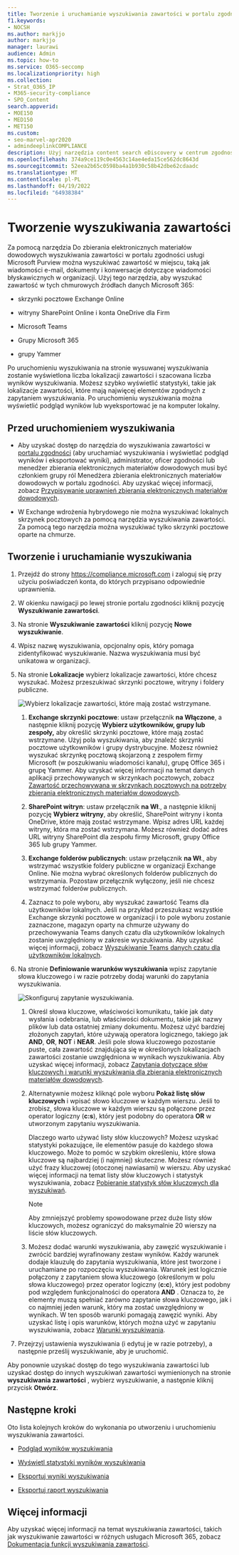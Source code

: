 ```yaml
---
title: Tworzenie i uruchamianie wyszukiwania zawartości w portalu zgodności usługi Microsoft Purview
f1.keywords:
- NOCSH
ms.author: markjjo
author: markjjo
manager: laurawi
audience: Admin
ms.topic: how-to
ms.service: O365-seccomp
ms.localizationpriority: high
ms.collection:
- Strat_O365_IP
- M365-security-compliance
- SPO_Content
search.appverid:
- MOE150
- MED150
- MET150
ms.custom:
- seo-marvel-apr2020
- admindeeplinkCOMPLIANCE
description: Użyj narzędzia content search eDiscovery w centrum zgodności, aby wyszukać zawartość w różnych usługach Microsoft 365.
ms.openlocfilehash: 374a9ce119c0e4563c14ae4eda15ce562dc8643d
ms.sourcegitcommit: 52eea2b65c0598ba4a1b930c58b42dbe62cdaadc
ms.translationtype: MT
ms.contentlocale: pl-PL
ms.lasthandoff: 04/19/2022
ms.locfileid: "64938384"
---
```

# <a name="create-a-content-search"></a>Tworzenie wyszukiwania zawartości

Za pomocą narzędzia Do zbierania elektronicznych materiałów dowodowych wyszukiwania zawartości w portalu zgodności usługi Microsoft Purview można wyszukiwać zawartość w miejscu, taką jak wiadomości e-mail, dokumenty i konwersacje dotyczące wiadomości błyskawicznych w organizacji. Użyj tego narzędzia, aby wyszukać zawartość w tych chmurowych źródłach danych Microsoft 365:
  
- skrzynki pocztowe Exchange Online

- witryny SharePoint Online i konta OneDrive dla Firm

- Microsoft Teams

- Grupy Microsoft 365

- grupy Yammer

Po uruchomieniu wyszukiwania na stronie wysuwanej wyszukiwania zostanie wyświetlona liczba lokalizacji zawartości i szacowana liczba wyników wyszukiwania. Możesz szybko wyświetlić statystyki, takie jak lokalizacje zawartości, które mają najwięcej elementów zgodnych z zapytaniem wyszukiwania. Po uruchomieniu wyszukiwania można wyświetlić podgląd wyników lub wyeksportować je na komputer lokalny.

## <a name="before-you-run-a-search"></a>Przed uruchomieniem wyszukiwania

- Aby uzyskać dostęp do narzędzia do wyszukiwania zawartości w <a href="https://go.microsoft.com/fwlink/p/?linkid=2077149" target="_blank">portalu zgodności</a> (aby uruchamiać wyszukiwania i wyświetlać podgląd wyników i eksportować wyniki), administrator, oficer zgodności lub menedżer zbierania elektronicznych materiałów dowodowych musi być członkiem grupy ról Menedżera zbierania elektronicznych materiałów dowodowych w portalu zgodności. Aby uzyskać więcej informacji, zobacz [Przypisywanie uprawnień zbierania elektronicznych materiałów dowodowych](assign-ediscovery-permissions.md).

- W Exchange wdrożenia hybrydowego nie można wyszukiwać lokalnych skrzynek pocztowych za pomocą narzędzia wyszukiwania zawartości. Za pomocą tego narzędzia można wyszukiwać tylko skrzynki pocztowe oparte na chmurze.

## <a name="create-and-run-a-search"></a>Tworzenie i uruchamianie wyszukiwania
  
1. Przejdź do strony <https://compliance.microsoft.com> i zaloguj się przy użyciu poświadczeń konta, do których przypisano odpowiednie uprawnienia.

2. W okienku nawigacji po lewej stronie portalu zgodności kliknij pozycję **Wyszukiwanie zawartości**.

3. Na stronie **Wyszukiwanie zawartości** kliknij pozycję **Nowe wyszukiwanie**.

4. Wpisz nazwę wyszukiwania, opcjonalny opis, który pomaga zidentyfikować wyszukiwanie. Nazwa wyszukiwania musi być unikatowa w organizacji.

5. Na stronie **Lokalizacje** wybierz lokalizacje zawartości, które chcesz wyszukać. Możesz przeszukiwać skrzynki pocztowe, witryny i foldery publiczne.

    ![Wybierz lokalizacje zawartości, które mają zostać wstrzymane.](../media/ContentSearchLocations.png)
  
   1. **Exchange skrzynki pocztowe**: ustaw przełącznik **na Włączone**, a następnie kliknij pozycję **Wybierz użytkowników, grupy lub zespoły,** aby określić skrzynki pocztowe, które mają zostać wstrzymane. Użyj pola wyszukiwania, aby znaleźć skrzynki pocztowe użytkowników i grupy dystrybucyjne. Możesz również wyszukać skrzynkę pocztową skojarzoną z zespołem firmy Microsoft (w poszukiwaniu wiadomości kanału), grupę Office 365 i grupę Yammer. Aby uzyskać więcej informacji na temat danych aplikacji przechowywanych w skrzynkach pocztowych, zobacz [Zawartość przechowywana w skrzynkach pocztowych na potrzeby zbierania elektronicznych materiałów dowodowych](what-is-stored-in-exo-mailbox.md).

   2. **SharePoint witryn**: ustaw przełącznik **na Wł**., a następnie kliknij pozycję **Wybierz witryny**, aby określić, SharePoint witryny i konta OneDrive, które mają zostać wstrzymane. Wpisz adres URL każdej witryny, która ma zostać wstrzymana. Możesz również dodać adres URL witryny SharePoint dla zespołu firmy Microsoft, grupy Office 365 lub grupy Yammer.
  
   3. **Exchange folderów publicznych**: ustaw przełącznik **na Wł**., aby wstrzymać wszystkie foldery publiczne w organizacji Exchange Online. Nie można wybrać określonych folderów publicznych do wstrzymania. Pozostaw przełącznik wyłączony, jeśli nie chcesz wstrzymać folderów publicznych.
  
   4. Zaznacz to pole wyboru, aby wyszukać zawartość Teams dla użytkowników lokalnych. Jeśli na przykład przeszukasz wszystkie Exchange skrzynki pocztowe w organizacji i to pole wyboru zostanie zaznaczone, magazyn oparty na chmurze używany do przechowywania Teams danych czatu dla użytkowników lokalnych zostanie uwzględniony w zakresie wyszukiwania. Aby uzyskać więcej informacji, zobacz [Wyszukiwanie Teams danych czatu dla użytkowników lokalnych](search-cloud-based-mailboxes-for-on-premises-users.md).

6. Na stronie **Definiowanie warunków wyszukiwania** wpisz zapytanie słowa kluczowego i w razie potrzeby dodaj warunki do zapytania wyszukiwania.

   ![Skonfiguruj zapytanie wyszukiwania.](../media/ContentSearchQuery.png)

   1. Określ słowa kluczowe, właściwości komunikatu, takie jak daty wysłania i odebrania, lub właściwości dokumentu, takie jak nazwy plików lub data ostatniej zmiany dokumentu. Możesz użyć bardziej złożonych zapytań, które używają operatora logicznego, takiego jak **AND**, **OR**, **NOT** i **NEAR**. Jeśli pole słowa kluczowego pozostanie puste, cała zawartość znajdująca się w określonych lokalizacjach zawartości zostanie uwzględniona w wynikach wyszukiwania. Aby uzyskać więcej informacji, zobacz [Zapytania dotyczące słów kluczowych i warunki wyszukiwania dla zbierania elektronicznych materiałów dowodowych](keyword-queries-and-search-conditions.md).

   2. Alternatywnie możesz kliknąć pole wyboru **Pokaż listę słów kluczowych** i wpisać słowo kluczowe w każdym wierszu. Jeśli to zrobisz, słowa kluczowe w każdym wierszu są połączone przez operator logiczny (**c:s**), który jest podobny do operatora **OR** w utworzonym zapytaniu wyszukiwania.

      Dlaczego warto używać listy słów kluczowych? Możesz uzyskać statystyki pokazujące, ile elementów pasuje do każdego słowa kluczowego. Może to pomóc w szybkim określeniu, które słowa kluczowe są najbardziej (i najmniej) skuteczne. Możesz również użyć frazy kluczowej (otoczonej nawiasami) w wierszu. Aby uzyskać więcej informacji na temat listy słów kluczowych i statystyk wyszukiwania, zobacz [Pobieranie statystyk słów kluczowych dla wyszukiwań](view-keyword-statistics-for-content-search.md#get-keyword-statistics-for-searches).

      > [!NOTE]
      > Aby zmniejszyć problemy spowodowane przez duże listy słów kluczowych, możesz ograniczyć do maksymalnie 20 wierszy na liście słów kluczowych.

   3. Możesz dodać warunki wyszukiwania, aby zawęzić wyszukiwanie i zwrócić bardziej wyrafinowany zestaw wyników. Każdy warunek dodaje klauzulę do zapytania wyszukiwania, które jest tworzone i uruchamiane po rozpoczęciu wyszukiwania. Warunek jest logicznie połączony z zapytaniem słowa kluczowego (określonym w polu słowa kluczowego) przez operator logiczny (**c:c**), który jest podobny pod względem funkcjonalności do operatora **AND** . Oznacza to, że elementy muszą spełniać zarówno zapytanie słowa kluczowego, jak i co najmniej jeden warunk, który ma zostać uwzględniony w wynikach. W ten sposób warunki pomagają zawęzić wyniki. Aby uzyskać listę i opis warunków, których można użyć w zapytaniu wyszukiwania, zobacz [Warunki wyszukiwania](keyword-queries-and-search-conditions.md#search-conditions).

7. Przejrzyj ustawienia wyszukiwania (i edytuj je w razie potrzeby), a następnie prześlij wyszukiwanie, aby je uruchomić.
  
Aby ponownie uzyskać dostęp do tego wyszukiwania zawartości lub uzyskać dostęp do innych wyszukiwań zawartości wymienionych na stronie **wyszukiwania zawartości** , wybierz wyszukiwanie, a następnie kliknij przycisk **Otwórz**.

## <a name="next-steps"></a>Następne kroki

Oto lista kolejnych kroków do wykonania po utworzeniu i uruchomieniu wyszukiwania zawartości.

- [Podgląd wyników wyszukiwania](preview-ediscovery-search-results.md)

- [Wyświetl statystyki wyników wyszukiwania](view-keyword-statistics-for-content-search.md)

- [Eksportuj wyniki wyszukiwania](export-search-results.md)

- [Eksportuj raport wyszukiwania](export-a-content-search-report.md)

## <a name="more-information"></a>Więcej informacji

Aby uzyskać więcej informacji na temat wyszukiwania zawartości, takich jak wyszukiwanie zawartości w różnych usługach Microsoft 365, zobacz [Dokumentacja funkcji wyszukiwania zawartości](content-search-reference.md).
